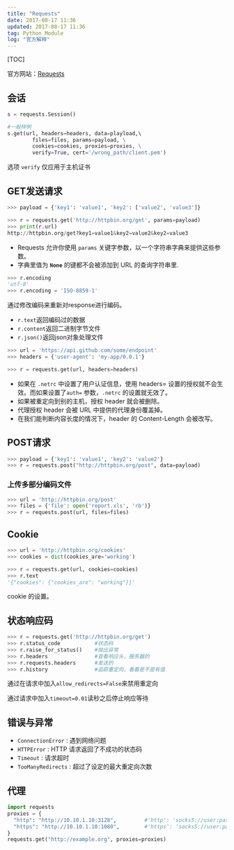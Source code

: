 ```yaml
---
title: "Requests"
date: 2017-08-17 11:36
updated: 2017-08-17 11:36
tag: Python Module
log: "官方解释"
---
```


[TOC]

官方网站：[Requests](http://docs.python-requests.org/zh_CN/latest/user/quickstart.html#id9)

## 会话

```python
s = requests.Session()

#一般样例
s.get(url, headers=headers, data=playload,\ 
		files=files, params=payload, \
		cookies=cookies, proxies=proxies, \
		verify=True, cert='/wrong_path/client.pem')
```

选项 `verify` 仅应用于主机证书

## GET发送请求

```python
>>> payload = {'key1': 'value1', 'key2': ['value2', 'value3']}

>>> r = requests.get('http://httpbin.org/get', params=payload)
>>> print(r.url)
http://httpbin.org/get?key1=value1&key2=value2&key2=value3
```

* Requests 允许你使用 `params` 关键字参数，以一个字符串字典来提供这些参数。
* 字典里值为 **`None`** 的键都不会被添加到 URL 的查询字符串里.

```python
>>> r.encoding
'utf-8'
>>> r.encoding = 'ISO-8859-1'
```

通过修改编码来重新对response进行编码。

* `r.text`返回编码过的数据
* `r.content`返回二进制字节文件
* `r.json()`返回json对象处理文件

```python
>>> url = 'https://api.github.com/some/endpoint'
>>> headers = {'user-agent': 'my-app/0.0.1'}

>>> r = requests.get(url, headers=headers)
```

- 如果在 `.netrc` 中设置了用户认证信息，使用 headers= 设置的授权就不会生效。而如果设置了`auth=` 参数，``.netrc`` 的设置就无效了。
- 如果被重定向到别的主机，授权 header 就会被删除。
- 代理授权 header 会被 URL 中提供的代理身份覆盖掉。
- 在我们能判断内容长度的情况下，header 的 Content-Length 会被改写。

## POST请求

```python
>>> payload = {'key1': 'value1', 'key2': 'value2'}
>>> r = requests.post("http://httpbin.org/post", data=payload)
```

### 上传多部分编码文件

```python
>>> url = 'http://httpbin.org/post'
>>> files = {'file': open('report.xls', 'rb')}
>>> r = requests.post(url, files=files)
```

## Cookie

```python
>>> url = 'http://httpbin.org/cookies'
>>> cookies = dict(cookies_are='working')

>>> r = requests.get(url, cookies=cookies)
>>> r.text
'{"cookies": {"cookies_are": "working"}}'
```

cookie 的设置。

## 状态响应码

```python
>>> r = requests.get('http://httpbin.org/get')
>>> r.status_code			#状态码
>>> r.raise_for_status()	#抛出异常
>>> r.headers				#查看响应头，服务器的
>>> r.requests.headers		#发送的
>>> r.history				#追踪重定向，看看是不是有值
```

通过在请求中加入`allow_redirects=False`来禁用重定向

通过请求中加入`timeout=0.01`读秒之后停止响应等待

## 错误与异常

* `ConnectionError`  : 遇到网络问题
*  `HTTPError`  : HTTP 请求返回了不成功的状态码
* `Timeout`  : 请求超时
* `TooManyRedirects`  : 超过了设定的最大重定向次数

## 代理

```python
import requests
proxies = {
  "http": "http://10.10.1.10:3128",			#'http': 'socks5://user:pass@host:port'
  "https": "http://10.10.1.10:1080",		#'https': 'socks5://user:pass@host:port'
}
requests.get("http://example.org", proxies=proxies)
```